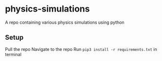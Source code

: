 # physics-simulations
A repo containing various physics simulations using python


## Setup
Pull the repo
Navigate to the repo
Run `pip3 install -r requirements.txt` in terminal
